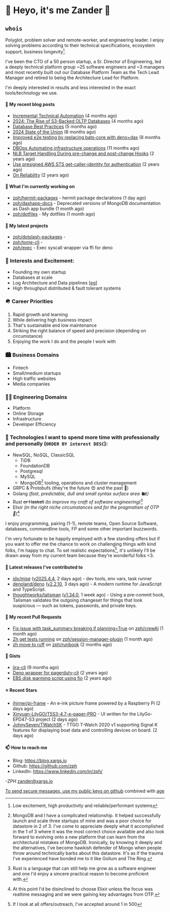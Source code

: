 # 👋 Heyo, it's me Zander 👋

## `whois`
Polyglot, problem solver and remote-worker, and engineering leader.  I enjoy solving problems according to their technical specifications, ecosystem support, business longevity[^1].

I've been the CTO of a 50 person startup, a Sr. Director of Engineering, led a deeply technical
platform group ~25 software engineers and ~3 managers and most recently built out our
Database Platform Team as the Tech Lead Manager and retired to being the Architecture Lead for
Platform.

I'm deeply interested in results and less interested in the exact tools/technology we use.

#### 📜 My recent blog posts

- [Incremental Technical Automation](https://blog.xargs.io/post/2024-12-02-incremental-technical-automation/) (4 months ago)
- [2024: The Rise of S3-Backed OLTP Databases](https://blog.xargs.io/post/2024-11-30-2024-predictions-for-databases-oltp/) (4 months ago)
- [Database Best Practices](https://blog.xargs.io/post/2024-10-24-database-reliability-and-best-practices/) (5 months ago)
- [2024 State of the Union](https://blog.xargs.io/post/2024-08-06-2024-state-of-the-union/) (8 months ago)
- [Improved e2e testing by replacing bats-core with deno&#43;dax](https://blog.xargs.io/post/2024-08-06-improved-e2e-testing-by-replacing-bats-core-with-deno-dax/) (8 months ago)
- [DBOps Automating infrastructure operations](https://blog.xargs.io/post/2024-05-04-dbops-automating-infrastructure-operations/) (11 months ago)
- [NLB Target Handling During pre-change and post-change Hooks](https://blog.xargs.io/post/2023-07-22-nlb-target-handling-during-pre-change-and-post-change-hooks/) (2 years ago)
- [Use presigned AWS STS get-caller-identity for authentication](https://blog.xargs.io/post/2023-07-01-use-presigned-aws-sts-get-caller-identity-for-authentication/) (2 years ago)
- [On Reliability](https://blog.xargs.io/post/2023-05-10-on-reliability/) (2 years ago)

#### 👷 What I'm currently working on

- [zph/hermit-packages](https://github.com/zph/hermit-packages) - hermit package declarations (1 day ago)
- [zph/dashapp-docs](https://github.com/zph/dashapp-docs) - Deprecated versions of MongoDB documentation as Dash app bundle (1 month ago)
- [zph/dotfiles](https://github.com/zph/dotfiles) - My dotfiles (1 month ago)

#### 🌱 My latest projects

- [zph/dotslash-packages](https://github.com/zph/dotslash-packages) - 
- [zph/tome-cli](https://github.com/zph/tome-cli) - 
- [zph/exec](https://github.com/zph/exec) - Exec syscall wrapper via ffi for deno

### 📖 Interests and Excitement:
* Founding my own startup
* Databases at scale
* Log Architecture and Data pipelines [[eg](https://engineering.linkedin.com/distributed-systems/log-what-every-software-engineer-should-know-about-real-time-datas-unifying)]
* High throughput distributed & fault tolerant systems

### 🪖 Career Priorities
1. Rapid growth and learning
2. While delivering high business impact
3. That's sustainable and low maintenance
4. Striking the right balance of speed and precision (depending on circumstance)
5. Enjoying the work I do and the people I work with

### 🏙 Business Domains
* Fintech
* Small/medium startups
* High traffic websites
* Media companies

### 👨‍💻 Engineering Domains
* Platform
* Online Storage
* Infrastructure
* Developer Efficiency

### 🏫 Technologies I want to spend more time with professionally and personally (`ORDER BY interest DESC`):

* NewSQL, NoSQL, ClassicSQL
	* TiDB
	* FoundationDB
	* Postgresql
	* MySQL
  * MongoDB[^love-hate] tooling, operations and cluster management
* GRPC & Protobufs (they're the future 😍 and the past 🤔)
* Golang *(fast, predictable, dull and small syntax surface area 🐿️))*
* Rust ~~or Haskell~~ *(to improve my craft of software engineering)*[^rust]
* Elixir *(in the right niche circumstances and for the pragmatism of  OTP 🔮)*[^elixir]

I enjoy programming, pairing (1-1), remote teams, Open Source Software, databases, commandline tools, FP and some other important buzzwords.

I'm very fortunate to be happily employed with a few standing offers but if you want to offer me the chance to work on challenging things with kind folks, I'm happy to chat. To set realistic expectations[^hiring-odds], it's unlikely I'll be drawn away from my current team because they're wonderful folks &lt;3.

#### 🔭 Latest releases I've contributed to

- [jdx/mise](https://github.com/jdx/mise) ([v2025.4.4](https://github.com/jdx/mise/releases/tag/v2025.4.4), 2 days ago) - dev tools, env vars, task runner
- [denoland/deno](https://github.com/denoland/deno) ([v2.2.10](https://github.com/denoland/deno/releases/tag/v2.2.10), 3 days ago) - A modern runtime for JavaScript and TypeScript.
- [thoughtworks/talisman](https://github.com/thoughtworks/talisman) ([v1.34.0](https://github.com/thoughtworks/talisman/releases/tag/v1.34.0), 1 week ago) - Using a pre-commit hook, Talisman validates the outgoing changeset for things that look suspicious — such as tokens, passwords, and private keys.

#### 🔨 My recent Pull Requests

- [Fix issue with task_summary breaking if planning=True](https://github.com/zph/crewAI/pull/1) on [zph/crewAI](https://github.com/zph/crewAI) (1 month ago)
- [Zh get tests running](https://github.com/zph/session-manager-plugin/pull/1) on [zph/session-manager-plugin](https://github.com/zph/session-manager-plugin) (1 month ago)
- [zh move to ruff](https://github.com/zph/runbook/pull/27) on [zph/runbook](https://github.com/zph/runbook) (2 months ago)

#### 📓 Gists

- [jira-cli](https://gist.github.com/917d1ca2ac2becd15375ce8caf89563a) (9 months ago)
- [Deno wrapper for pagerduty-cli](https://gist.github.com/790e9259a9afa4ab7741a493994d8fa8) (2 years ago)
- [EBS disk warming script using fio](https://gist.github.com/5935caeeebc001e2af38f087da19d5af) (2 years ago)

#### ⭐ Recent Stars

- [jhirner/pi-frame](https://github.com/jhirner/pi-frame) - An e-ink picture frame powered by a Raspberry Pi (2 days ago)
- [Xinyuan-LilyGO/T5S3-4.7-e-paper-PRO](https://github.com/Xinyuan-LilyGO/T5S3-4.7-e-paper-PRO) - UI written for the LilyGo-EPD47-S3 project (2 days ago)
- [JohnySeven/TWatchSK](https://github.com/JohnySeven/TWatchSK) - TTGO T-Watch 2020 v1 supporting Signal K features for displaying boat data and controlling devices on board. (2 days ago)

#### 📫 How to reach me

- Blog: https://blog.xargs.io
- Github: https://github.com/zph
- LinkedIn: https://www.linkedin.com/in/zph/

-ZPH [zander@xargs.io](mailto:zander@xargs.io)

[To send secure messages, use my public keys on github](https://github.com/zph.keys) combined with [age](https://github.com/FiloSottile/age)

[^1]: Low excitement, high productivity and reliable/performant systems
[^confs]: I've stopped attending conferences due to competing life responsibilities and the talks ceasing to introduce as much novel and challenging content for me
[^hiring-odds]: If I look at all offers/outreach, I've accepted around 1 in 500
[^clojure]: It remains a niche language that I really enjoyed as a practitioner but I'd be reluctant to found a company on it
[^elixir]: At this point I'd be disinclined to choose Elixir unless the focus was realtime messaging and we were gaining key advantages from OTP.
[^rust]: Rust is a language that can still help me grow as a software engineer and one I'd enjoy a sincere practical reason to become proficient with.
[^mongodb]: Half Petabyte cluster self hosted on EC2 for v3.x with 99.99% availability SLA and having to solve hard scaling problems including working around architectural limitations of the db itself by dropping down to reading the db code.
[^love-hate]: MongoDB and I have a complicated relationship. It helped successfully launch and scale three startups of mine and was a poor choice for datastore in 2 of 3. I've come to appreciate deeply what it accomplished in the 1 of 3 where it was the most correct choice available and also look forward to evolving onto a new platform that can learn from the architectural mistakes of MongoDB. Ironically, by knowing it deeply and the alternatives, I've become hawkish defender of Mongo when people throw around technically barbs about this datastore. It's as if the trauma I've experienced have bonded me to it like Gollum and The Ring.



